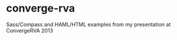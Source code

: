 converge-rva
============

Sass/Compass and HAML/HTML examples from my presentation at ConvergeRVA 2013
